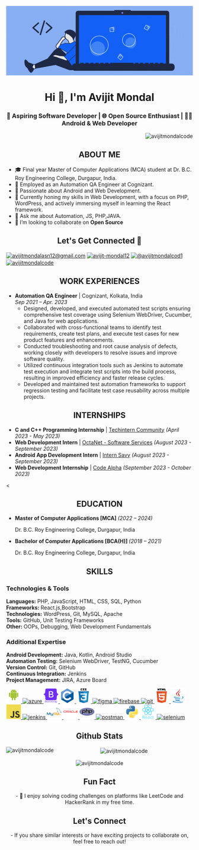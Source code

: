 <!--Start Header-->
 
![logo](https://github.com/avijitmondalcode/avijitmondalcode/blob/main/Red%20and%20black%20Fashion%20Sale%20Facebook%20Cover%20(1).gif)
<h1 align="center">Hi 👋, I'm Avijit Mondal</h1>
<h3 align="center">🌟 Aspiring Software Developer | 🌐 Open Source Enthusiast | 👨‍💻 Android & Web Developer </h3>
<p align="right"> <img src="https://komarev.com/ghpvc/?username=avijitmondalcode&label=Profile%20views&color=0e75b6&style=flat" alt="avijitmondalcode" /> </p>
<!---### Hi there, I'm Avijit Mondal! 👋
👨‍💻 Android & Web Developer | 🌐 Open Source Enthusiast | 📱 Mobile App Enthusiast
### About Me
- 👀 I'm passionate about Android and Web Development.
- 🌱 I am currently learning Web Developemt(PHP) and WordpressI'm currently learning new programming languages and technologies to enhance my skills.
- 💼 Currently working as an Automation QA Engineer at Cognizant.
- 🎓 I hold a Master of Computer Applications degree from Dr.B.C.Roy Engineering College, Durgapur, India.
-->

<!--End Header-->

<!--Start About Me-->
<h2 align="center"> ABOUT ME </h2>

- 🎓 Final year Master of Computer Applications (MCA) student at Dr. B.C. Roy Engineering College, Durgapur, India.
- 💼 Employed as an Automation QA Engineer at Cognizant.
- 👀 Passionate about Android and Web Development.
- 🌱 Currently honing my skills in Web Development, with a focus on PHP, WordPress, and actively immersing myself in learning the React framework.
- 💬 Ask me about Automation, JS, PHP,JAVA.
- 👯 I’m looking to collaborate on **Open Source**


<!--END About Me-->

<!--Start Let's Get Connected-->

<h2 align="center">Let's Get Connected 🤝</h2>
<center>
<p align="left">
<a href="mailto:avijitmondalasn12@gmail.com" target="_blank"><img align="center" src="https://upload.wikimedia.org/wikipedia/commons/thumb/7/7e/Gmail_icon_%282020%29.svg/2560px-Gmail_icon_%282020%29.svg.png" alt="avijitmondalasn12@gmail.com" height="30" width="40" /></a>
<a href="https://linkedin.com/in/avijit-mondal12" target="blank"><img align="center" src="https://raw.githubusercontent.com/rahuldkjain/github-profile-readme-generator/master/src/images/icons/Social/linked-in-alt.svg" alt="avijit-mondal12" height="30" width="40" /></a>
<a href="https://www.hackerrank.com/@avijitmondalcod1" target="blank"><img align="center" src="https://raw.githubusercontent.com/rahuldkjain/github-profile-readme-generator/master/src/images/icons/Social/hackerrank.svg" alt="@avijitmondalcod1" height="30" width="40" /></a>
<a href="https://github.com/avijitmondalcode" target="blank"><img align="center" src="https://cdn-icons-png.flaticon.com/512/25/25231.png" alt="avijitmondalcode" height="30" width="40" /></a>
</p>
</center>
<!--
- 📫 Email: avijitmondalasn12@gmail.com
- 💼 LinkedIn: [Avijit Mondal](https://www.linkedin.com/in/avijit-mondal12/)
- 🌐 GitHub: [avijitmondalcode](https://github.com/avijitmondalcode)
-->

<!--END Let's Get Connected-->


<div class="section-title">
    <h2 align="center">WORK EXPERIENCES</h2>
</div>
<ul>
    <li><strong>Automation QA Engineer</strong> | Cognizant, Kolkata, India <br>
        <em>Sep 2021 – Apr. 2023</em>
        <ul>
            <li>Designed, developed, and executed automated test scripts ensuring comprehensive test coverage using Selenium WebDriver, Cucumber, and Java for web applications.</li>
            <li>Collaborated with cross-functional teams to identify test requirements, create test plans, and execute test cases for new product features and enhancements.</li>
            <li>Conducted troubleshooting and root cause analysis of defects, working closely with developers to resolve issues and improve software quality.</li>
            <li>Utilized continuous integration tools such as Jenkins to automate test execution and integrate test scripts into the build process, resulting in improved efficiency and faster release cycles.</li>
            <li>Developed and maintained test automation frameworks to support regression testing and facilitate test case reusability across multiple projects.</li>
        </ul>
    </li>
</ul>

<div class="section-title">
    <h2 align="center">INTERNSHIPS</h2>
</div>
<ul>
    <li><strong>C and C++ Programming Internship</strong> | <a href="https://techintern.io/">Techintern Community</a> <em>(April 2023 - May 2023)</em></li>
    <li><strong>Web Development Intern</strong> | <a href="https://octanet.com/">OctaNet - Software Services</a> <em>(August 2023 - September 2023)</em></li>
    <li><strong>Android App Development Intern</strong> | <a href="https://internsavy.com/">Intern Savy</a> <em>(August 2023 - September 2023)</em></li>
    <li><strong>Web Development Internship</strong> | <a href="https://codealpha.com/">Code Alpha</a> <em>(September 2023 - October 2023)</em></li>
</ul>

<div class="section-title">
    <<h2 align="center">EDUCATION</h2>
</div>
<ul>
    <li><strong>Master of Computer Applications [MCA] </strong>
        <em>(2022 – 2024)</em> <br>
     <p align="left"> Dr. B.C. Roy Engineering College, Durgapur, India</p></li>
    <li><strong>Bachelor of Computer Applications [BCA(H)] </strong> <em>(2018 – 2021)</em> <br> 
     <p align="left"> Dr. B.C. Roy Engineering College, Durgapur, India
     </p></li>
</ul>

<!--Start Technologies & Tools-->
<h2 align="center">SKILLS</h2>

### Technologies & Tools

**Languages:** PHP, JavaScript, HTML, CSS, SQL, Python  
**Frameworks:** React.js,Bootstrap    
**Technologies:** WordPress, Git, MySQL, Apache  
**Tools:** GitHub, Unit Testing Frameworks  
**Other:** OOPs, Debugging, Web Development Fundamentals  

### Additional Expertise

**Android Development:** Java, Kotlin, Android Studio  
**Automation Testing:** Selenium WebDriver, TestNG, Cucumber  
**Version Control:** Git, GitHub  
**Continuous Integration:** Jenkins  
**Project Management:** JIRA, Azure Board


<p align="left"> <a href="https://developer.android.com" target="_blank" rel="noreferrer"> <img src="https://raw.githubusercontent.com/devicons/devicon/master/icons/android/android-original-wordmark.svg" alt="android" width="40" height="40"/> </a> <a href="https://azure.microsoft.com/en-in/" target="_blank" rel="noreferrer"> <img src="https://www.vectorlogo.zone/logos/microsoft_azure/microsoft_azure-icon.svg" alt="azure" width="40" height="40"/> </a> <a href="https://getbootstrap.com" target="_blank" rel="noreferrer"> <img src="https://raw.githubusercontent.com/devicons/devicon/master/icons/bootstrap/bootstrap-plain-wordmark.svg" alt="bootstrap" width="40" height="40"/> </a> <a href="https://www.cprogramming.com/" target="_blank" rel="noreferrer"> <img src="https://raw.githubusercontent.com/devicons/devicon/master/icons/c/c-original.svg" alt="c" width="40" height="40"/> </a> <a href="https://www.w3schools.com/css/" target="_blank" rel="noreferrer"> <img src="https://raw.githubusercontent.com/devicons/devicon/master/icons/css3/css3-original-wordmark.svg" alt="css3" width="40" height="40"/> </a> <a href="https://www.figma.com/" target="_blank" rel="noreferrer"> <img src="https://www.vectorlogo.zone/logos/figma/figma-icon.svg" alt="figma" width="40" height="40"/> </a> <a href="https://firebase.google.com/" target="_blank" rel="noreferrer"> <img src="https://www.vectorlogo.zone/logos/firebase/firebase-icon.svg" alt="firebase" width="40" height="40"/> </a> <a href="https://git-scm.com/" target="_blank" rel="noreferrer"> <img src="https://www.vectorlogo.zone/logos/git-scm/git-scm-icon.svg" alt="git" width="40" height="40"/> </a> <a href="https://www.w3.org/html/" target="_blank" rel="noreferrer"> <img src="https://raw.githubusercontent.com/devicons/devicon/master/icons/html5/html5-original-wordmark.svg" alt="html5" width="40" height="40"/> </a> <a href="https://www.java.com" target="_blank" rel="noreferrer"> <img src="https://raw.githubusercontent.com/devicons/devicon/master/icons/java/java-original.svg" alt="java" width="40" height="40"/> </a> <a href="https://developer.mozilla.org/en-US/docs/Web/JavaScript" target="_blank" rel="noreferrer"> <img src="https://raw.githubusercontent.com/devicons/devicon/master/icons/javascript/javascript-original.svg" alt="javascript" width="40" height="40"/> </a> <a href="https://www.jenkins.io" target="_blank" rel="noreferrer"> <img src="https://www.vectorlogo.zone/logos/jenkins/jenkins-icon.svg" alt="jenkins" width="40" height="40"/> </a> <a href="https://www.mysql.com/" target="_blank" rel="noreferrer"> <img src="https://raw.githubusercontent.com/devicons/devicon/master/icons/mysql/mysql-original-wordmark.svg" alt="mysql" width="40" height="40"/> </a> <a href="https://www.oracle.com/" target="_blank" rel="noreferrer"> <img src="https://raw.githubusercontent.com/devicons/devicon/master/icons/oracle/oracle-original.svg" alt="oracle" width="40" height="40"/> </a> <a href="https://www.php.net" target="_blank" rel="noreferrer"> <img src="https://raw.githubusercontent.com/devicons/devicon/master/icons/php/php-original.svg" alt="php" width="40" height="40"/> </a> <a href="https://postman.com" target="_blank" rel="noreferrer"> <img src="https://www.vectorlogo.zone/logos/getpostman/getpostman-icon.svg" alt="postman" width="40" height="40"/> </a> <a href="https://www.python.org" target="_blank" rel="noreferrer"> <img src="https://raw.githubusercontent.com/devicons/devicon/master/icons/python/python-original.svg" alt="python" width="40" height="40"/> </a> <a href="https://reactjs.org/" target="_blank" rel="noreferrer"> <img src="https://raw.githubusercontent.com/devicons/devicon/master/icons/react/react-original-wordmark.svg" alt="react" width="40" height="40"/> </a> <a href="https://www.selenium.dev" target="_blank" rel="noreferrer"> <img src="https://raw.githubusercontent.com/detain/svg-logos/780f25886640cef088af994181646db2f6b1a3f8/svg/selenium-logo.svg" alt="selenium" width="40" height="40"/> </a> </p>


<!--END Technologies & Tools-->

<!--Start Stats-->
<h2 align="center">Github Stats</h2>
<center>
<p><img align="left" src="https://github-readme-stats.vercel.app/api/top-langs?username=avijitmondalcode&show_icons=true&locale=en&layout=compact" alt="avijitmondalcode" /></p>

<p>&nbsp;<img align="center" src="https://github-readme-stats.vercel.app/api?username=avijitmondalcode&show_icons=true&locale=en" alt="avijitmondalcode" /></p>

<p><center><img align="center" src="https://github-readme-streak-stats.herokuapp.com/?user=avijitmondalcode&" alt="avijitmondalcode" /></center></p>

<!--END Stats-->

<!--Footer-->

<h2 align="center"> Fun Fact </h2>
 - 👀 I enjoy solving coding challenges on platforms like LeetCode and HackerRank in my free time.
<h2 align="center">Let's Connect</h2>
 - If you share similar interests or have exciting projects to collaborate on, feel free to reach out!

